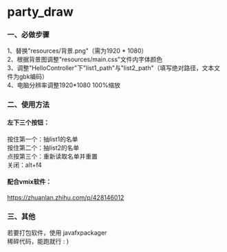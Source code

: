 # party_draw

### 一、必做步骤
1、替换"resources/背景.png"（需为1920 * 1080）  
2、根据背景图调整"resources/main.css"文件内字体颜色  
3、调整"HelloController"下"list1_path"与"list2_path"（填写绝对路径，文本文件为gbk编码）  
4、电脑分辨率调整1920*1080 100%缩放

### 二、使用方法
#### 左下三个按钮：  
按住第一个：抽list1的名单  
按住第二个：抽list2的名单  
点按第三个：重新读取名单并重置  
关闭：alt+f4
#### 配合vmix软件：
https://zhuanlan.zhihu.com/p/428146012
### 三、其他
若要打包软件，使用  javafxpackager  
稀碎代码，能跑就行 : )
